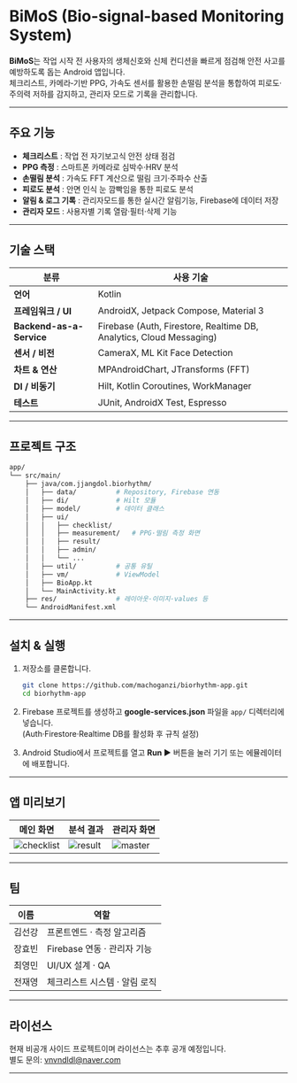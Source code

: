 # BiMoS (Bio-signal-based Monitoring System)

**BiMoS**는 작업 시작 전 사용자의 생체신호와 신체 컨디션을 빠르게 점검해 안전 사고를 예방하도록 돕는 Android 앱입니다.  
체크리스트, 카메라‑기반 PPG, 가속도 센서를 활용한 손떨림 분석을 통합하여 피로도·주의력 저하를 감지하고, 관리자 모드로 기록을 관리합니다.

---

## 주요 기능

- **체크리스트** : 작업 전 자기보고식 안전 상태 점검  
- **PPG 측정** : 스마트폰 카메라로 심박수·HRV 분석  
- **손떨림 분석** : 가속도 FFT 계산으로 떨림 크기·주파수 산출  
- **피로도 분석** : 안면 인식 눈 깜빡임을 통한 피로도 분석  
- **알림 & 로그 기록** : 관리자모드를 통한 실시간 알림기능, Firebase에 데이터 저장  
- **관리자 모드** : 사용자별 기록 열람·필터·삭제 기능

---

## 기술 스택

| 분류 | 사용 기술 |
|------|-----------|
| **언어** | Kotlin |
| **프레임워크 / UI** | AndroidX, Jetpack Compose, Material 3 |
| **Backend-as-a-Service** | Firebase (Auth, Firestore, Realtime DB, Analytics, Cloud Messaging) |
| **센서 / 비전** | CameraX, ML Kit Face Detection |
| **차트 & 연산** | MPAndroidChart, JTransforms (FFT) |
| **DI / 비동기** | Hilt, Kotlin Coroutines, WorkManager |
| **테스트** | JUnit, AndroidX Test, Espresso |

---

## 프로젝트 구조

```bash
app/
└── src/main/
    ├── java/com.jjangdol.biorhythm/
    │   ├── data/          # Repository, Firebase 연동
    │   ├── di/            # Hilt 모듈
    │   ├── model/         # 데이터 클래스
    │   ├── ui/
    │   │   ├── checklist/
    │   │   ├── measurement/   # PPG·떨림 측정 화면
    │   │   ├── result/
    │   │   ├── admin/
    │   │   └── ...
    │   ├── util/          # 공통 유틸
    │   ├── vm/            # ViewModel
    │   ├── BioApp.kt
    │   └── MainActivity.kt
    ├── res/               # 레이아웃·이미지·values 등
    └── AndroidManifest.xml
```

---

## 설치 & 실행

1. 저장소를 클론합니다.
   ```bash
   git clone https://github.com/machoganzi/biorhythm-app.git
   cd biorhythm-app
   ```

2. Firebase 프로젝트를 생성하고 **google-services.json** 파일을 `app/` 디렉터리에 넣습니다.  
   (Auth·Firestore·Realtime DB를 활성화 후 규칙 설정)

3. Android Studio에서 프로젝트를 열고 **Run ▶️** 버튼을 눌러 기기 또는 에뮬레이터에 배포합니다.

---

## 앱 미리보기

| 메인 화면 | 분석 결과 | 관리자 화면 |             
|-------|-------|--------|
| ![checklist](./screenshots/checklist.jpg) | ![result](./screenshots/result.jpg) | ![master](./screenshots/master.jpg) |

---

## 팀

| 이름 | 역할 |
|------|------|
| 김선강 | 프론트엔드 · 측정 알고리즘 |
| 장효빈 | Firebase 연동 · 관리자 기능 |
| 최영민 | UI/UX 설계 · QA |
| 전재영 | 체크리스트 시스템 · 알림 로직 |

---

## 라이선스

현재 비공개 사이드 프로젝트이며 라이선스는 추후 공개 예정입니다.  
별도 문의: <vnvndldl@naver.com>

---
